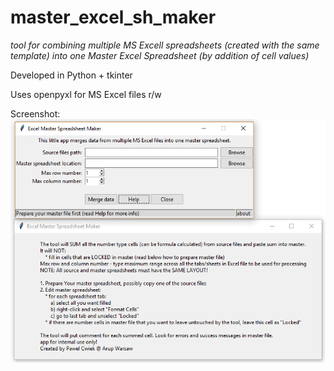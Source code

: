 # master_excel_sh_maker
*tool for combining multiple MS Excell spreadsheets (created with the same template) into one Master Excel Spreadsheet (by addition of cell values)*

Developed in Python + tkinter

Uses openpyxl for MS Excel files r/w

Screenshot:
![Image of app gui](https://github.com/simplynail/master_excel_sh_maker/blob/master/master_excel_sh_maker_gui.PNG)